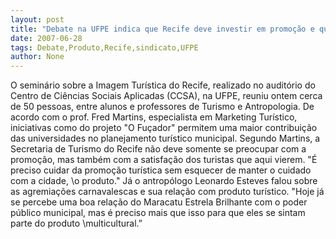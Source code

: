 ```yaml
---
layout: post
title: "Debate na UFPE indica que Recife deve investir em promoção e qualidade do produto"
date: 2007-06-28
tags: Debate,Produto,Recife,sindicato,UFPE
author: None
---
```

O semin&aacute;rio sobre a Imagem Tur&iacute;stica do Recife, realizado no audit&oacute;rio do Centro de Ci&ecirc;ncias Sociais Aplicadas (CCSA), na UFPE, reuniu ontem cerca de 50 pessoas, entre alunos e professores de Turismo e Antropologia.
De acordo com o prof. Fred Martins, especialista em Marketing Tur&iacute;stico, iniciativas como do projeto &quot;O Fu&ccedil;ador&quot; permitem uma maior contribui&ccedil;&atilde;o das universidades no planejamento tur&iacute;stico municipal.
Segundo Martins, a Secretaria de Turismo do Recife n&atilde;o deve somente se preocupar com a promo&ccedil;&atilde;o, mas tamb&eacute;m com a satisfa&ccedil;&atilde;o dos turistas que aqui vierem. 
&quot;&Eacute; preciso cuidar da promo&ccedil;&atilde;o tur&iacute;stica sem esquecer de manter o cuidado com a cidade, \o produto\.&quot; 
J&aacute; o antrop&oacute;logo Leonardo Esteves falou sobre as agremia&ccedil;&otilde;es carnavalescas e sua rela&ccedil;&atilde;o com produto tur&iacute;stico. 
&quot;Hoje j&aacute; se percebe uma boa rela&ccedil;&atilde;o do Maracatu Estrela Brilhante com o poder p&uacute;blico municipal, mas &eacute; preciso mais que isso para que eles se sintam parte do produto \multicultural\.&rdquo; 